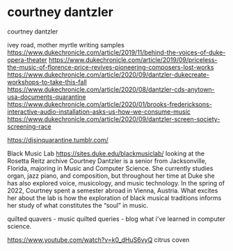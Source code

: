 # courtney dantzler

courtney dantzler

ivey road, mother myrtle
writing samples
https://www.dukechronicle.com/article/2019/11/behind-the-voices-of-duke-opera-theater 
https://www.dukechronicle.com/article/2019/09/priceless-the-music-of-florence-price-revives-pioneering-composers-lost-works 
https://www.dukechronicle.com/article/2020/09/dantzler-dukecreate-workshops-to-take-this-fall 
https://www.dukechronicle.com/article/2020/08/dantzler-cds-anytown-usa-documents-quarantine 
https://www.dukechronicle.com/article/2020/01/brooks-fredericksons-interactive-audio-installation-asks-us-how-we-consume-music 
https://www.dukechronicle.com/article/2020/09/dantzler-screen-society-screening-race 

https://djsinquarantine.tumblr.com/


Black Music Lab
https://sites.duke.edu/blackmusiclab/ 
looking at the Rosetta Reitz archive
Courtney Dantzler is a senior from Jacksonville, Florida, majoring in Music and Computer Science. She currently studies organ, jazz piano, and composition, but throughout her time at Duke she has also explored voice, musicology, and music technology. In the spring of 2022, Courtney spent a semester abroad in Vienna, Austria. What excites her about the lab is how the exploration of black musical traditions informs her study of what constitutes the “soul” in music.


quilted quavers - music
quilted queries - blog
what i've learned in computer science.


https://www.youtube.com/watch?v=k0_dHuS6vyQ
citrus coven
